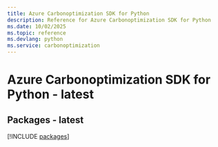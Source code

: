 ```yaml
---
title: Azure Carbonoptimization SDK for Python
description: Reference for Azure Carbonoptimization SDK for Python
ms.date: 10/02/2025
ms.topic: reference
ms.devlang: python
ms.service: carbonoptimization
---
```

# Azure Carbonoptimization SDK for Python - latest
## Packages - latest
[!INCLUDE [packages](carbonoptimization-index.md)]